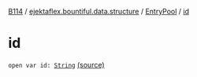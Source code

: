 [B114](../../index.md) / [ejektaflex.bountiful.data.structure](../index.md) / [EntryPool](index.md) / [id](./id.md)

# id

`open var id: `[`String`](https://kotlinlang.org/api/latest/jvm/stdlib/kotlin/-string/index.html) [(source)](https://github.com/ejektaflex/Bountiful/tree/develop/src/main/kotlin/ejektaflex/bountiful/data/structure/EntryPool.kt#L14)